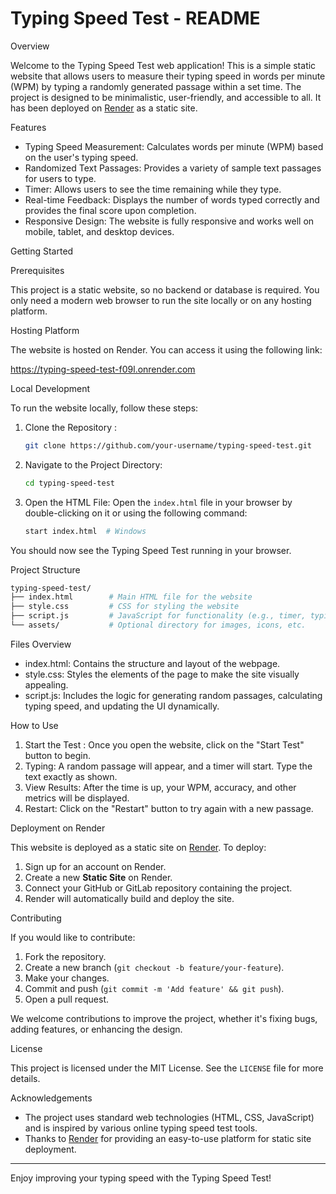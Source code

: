 # Typing Speed Test - README

Overview

Welcome to the Typing Speed Test web application! This is a simple static website that allows users to measure their typing speed in words per minute (WPM) by typing a randomly generated passage within a set time. The project is designed to be minimalistic, user-friendly, and accessible to all. It has been deployed on [Render](https://render.com/) as a static site.

Features

- Typing Speed Measurement: Calculates words per minute (WPM) based on the user's typing speed.
- Randomized Text Passages: Provides a variety of sample text passages for users to type.
- Timer: Allows users to see the time remaining while they type.
- Real-time Feedback: Displays the number of words typed correctly and provides the final score upon completion.
- Responsive Design: The website is fully responsive and works well on mobile, tablet, and desktop devices.

Getting Started

Prerequisites

This project is a static website, so no backend or database is required. You only need a modern web browser to run the site locally or on any hosting platform.

Hosting Platform

The website is hosted on Render. You can access it using the following link:

https://typing-speed-test-f09l.onrender.com

Local Development

To run the website locally, follow these steps:

1. Clone the Repository :
   ```bash
   git clone https://github.com/your-username/typing-speed-test.git
   ```

2. Navigate to the Project Directory:
   ```bash
   cd typing-speed-test
   ```

3. Open the HTML File:
   Open the `index.html` file in your browser by double-clicking on it or using the following command:
   ```bash
   start index.html  # Windows
   ```

You should now see the Typing Speed Test running in your browser.

Project Structure

```bash
typing-speed-test/
├── index.html        # Main HTML file for the website
├── style.css         # CSS for styling the website
├── script.js         # JavaScript for functionality (e.g., timer, typing test logic)
└── assets/           # Optional directory for images, icons, etc.
```

 Files Overview

- index.html: Contains the structure and layout of the webpage.
- style.css: Styles the elements of the page to make the site visually appealing.
- script.js: Includes the logic for generating random passages, calculating typing speed, and updating the UI dynamically.

 How to Use

1. Start the Test : Once you open the website, click on the "Start Test" button to begin.
2. Typing: A random passage will appear, and a timer will start. Type the text exactly as shown.
3. View Results: After the time is up, your WPM, accuracy, and other metrics will be displayed.
4. Restart: Click on the "Restart" button to try again with a new passage.

Deployment on Render

This website is deployed as a static site on [Render](https://render.com/). To deploy:

1. Sign up for an account on Render.
2. Create a new **Static Site** on Render.
3. Connect your GitHub or GitLab repository containing the project.
4. Render will automatically build and deploy the site.

Contributing

If you would like to contribute:

1. Fork the repository.
2. Create a new branch (`git checkout -b feature/your-feature`).
3. Make your changes.
4. Commit and push (`git commit -m 'Add feature' && git push`).
5. Open a pull request.

We welcome contributions to improve the project, whether it's fixing bugs, adding features, or enhancing the design.

License

This project is licensed under the MIT License. See the `LICENSE` file for more details.

Acknowledgements

- The project uses standard web technologies (HTML, CSS, JavaScript) and is inspired by various online typing speed test tools.
- Thanks to [Render](https://render.com/) for providing an easy-to-use platform for static site deployment.

---

Enjoy improving your typing speed with the Typing Speed Test!
